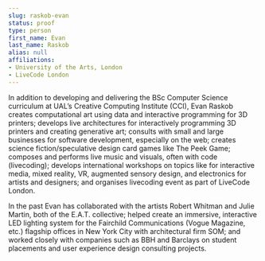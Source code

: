 ```yaml
---
slug: raskob-evan
status: proof
type: person
first_name: Evan
last_name: Raskob
alias: null
affiliations:
- University of the Arts, London
- LiveCode London
---
```


In addition to developing and delivering the BSc Computer Science curriculum
at UAL’s Creative Computing Institute (CCI), Evan Raskob creates computational art using data and interactive programming for 3D printers; develops live
architectures for interactively programming 3D printers and creating generative
art; consults with small and large businesses for software development, especially
on the web; creates science fiction/speculative design card games like The Peek
Game; composes and performs live music and visuals, often with code (livecoding); develops international workshops on topics like for interactive media, mixed
reality, VR, augmented sensory design, and electronics for artists and designers;
and organises livecoding event as part of LiveCode London.

In the past Evan has collaborated with the artists Robert Whitman and Julie
Martin, both of the E.A.T. collective; helped create an immersive, interactive
LED lighting system for the Fairchild Communications (Vogue Magazine, etc.)
flagship offices in New York City with architectural firm SOM; and worked
closely with companies such as BBH and Barclays on student placements and
user experience design consulting projects.


